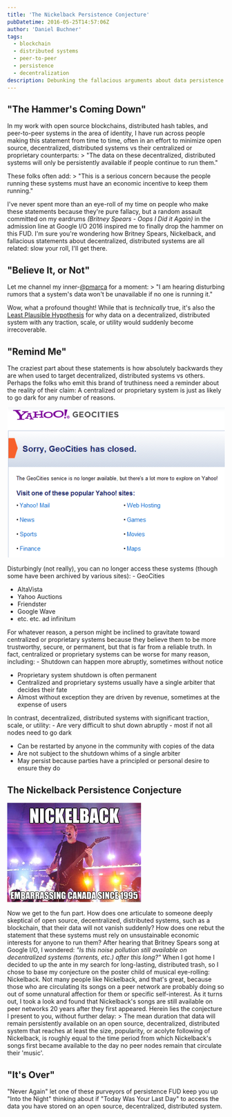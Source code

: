 ```yaml
---
title: 'The Nickelback Persistence Conjecture'
pubDatetime: 2016-05-25T14:57:06Z
author: 'Daniel Buchner'
tags:
  - blockchain
  - distributed systems
  - peer-to-peer
  - persistence
  - decentralization
description: Debunking the fallacious arguments about data persistence in decentralized systems and why economic incentives in distributed networks are more robust than critics claim.
---
```


## "The Hammer's Coming Down"

In my work with open source blockchains, distributed hash tables, and peer-to-peer systems in the area of identity, I have run across people making this statement from time to time, often in an effort to minimize open source, decentralized, distributed systems vs their centralized or proprietary counterparts: > "The data on these decentralized, distributed systems will only be persistently available if people continue to run them."

These folks often add: > "This is a serious concern because the people running these systems must have an economic incentive to keep them running."

I've never spent more than an eye-roll of my time on people who make these statements because they're pure fallacy, but a random assault committed on my eardrums *(Britney Spears - Oops I Did it Again)* in the admission line at Google I/O 2016 inspired me to finally drop the hammer on this FUD. I'm sure you're wondering how Britney Spears, Nickelback, and fallacious statements about decentralized, distributed systems are all related: slow your roll, I'll get there.

## "Believe It, or Not"

Let me channel my inner-[@pmarca](https://twitter.com/pmarca/status/626879919989985280) for a moment: > "I am hearing disturbing rumors that a system's data won't be unavailable if no one is running it."

Wow, what a profound thought! While that is *technically* true, it's also the [Least Plausible Hypothesis](https://www.logicallyfallacious.com/tools/lp/Bo/LogicalFallacies/117/Least_Plausible_Hypothesis) for why data on a decentralized, distributed system with any traction, scale, or utility would suddenly become irrecoverable.

## "Remind Me"

The craziest part about these statements is how absolutely backwards they are when used to target decentralized, distributed systems vs others. Perhaps the folks who emit this brand of truthiness need a reminder about the reality of their claim: A centralized or proprietary system is just as likely to go dark for any number of reasons.

![yahoo-geocities-homepage](../../assets/images/yahoo-geocities-homepage.png)

Disturbingly (not really), you can no longer access these systems (though some have been archived by various sites): - GeoCities
- AltaVista
- Yahoo Auctions
- Friendster
- Google Wave
- etc. etc. ad infinitum

For whatever reason, a person might be inclined to gravitate toward centralized or proprietary systems because they believe them to be more trustworthy, secure, or permanent, but that is far from a reliable truth. In fact, centralized or proprietary systems can be worse for many reason, including: - Shutdown can happen more abruptly, sometimes without notice
- Proprietary system shutdown is often permanent
- Centralized and proprietary systems usually have a single arbiter that decides their fate
- Almost without exception they are driven by revenue, sometimes at the expense of users

In contrast, decentralized, distributed systems with significant traction, scale, or utility: - Are very difficult to shut down abruptly - most if not all nodes need to go dark
- Can be restarted by anyone in the community with copies of the data
- Are not subject to the shutdown whims of a single arbiter
- May persist because parties have a principled or personal desire to ensure they do

## The Nickelback Persistence Conjecture

![nickelback-meme-31](../../assets/images/nickelback-meme-31.jpg)

Now we get to the fun part. How does one articulate to someone deeply skeptical of open source, decentralized, distributed systems, such as a blockchain, that their data will not vanish suddenly? How does one rebut the statement that these systems must rely on unsustainable economic interests for anyone to run them? After hearing that Britney Spears song at Google I/O, I wondered: *"Is this noise pollution still available on decentralized systems (torrents, etc.) after this long?"* When I got home I decided to up the ante in my search for long-lasting, distributed trash, so I chose to base my conjecture on the poster child of musical eye-rolling: Nickelback. Not many people like Nickelback, and that's great, because those who are circulating its songs on a peer network are probably doing so out of some unnatural affection for them or specific self-interest. As it turns out, I took a look and found that Nickelback's songs are still available on peer networks 20 years after they first appeared. Herein lies the conjecture I present to you, without further delay: > The mean duration that data will remain persistently available on an open source, decentralized, distributed system that reaches at least the size, popularity, or acolyte following of Nickelback, is roughly equal to the time period from which Nickelback's songs first became available to the day no peer nodes remain that circulate their 'music'.

## "It's Over"

"Never Again" let one of these purveyors of persistence FUD keep you up "Into the Night" thinking about if "Today Was Your Last Day" to access the data you have stored on an open source, decentralized, distributed system.